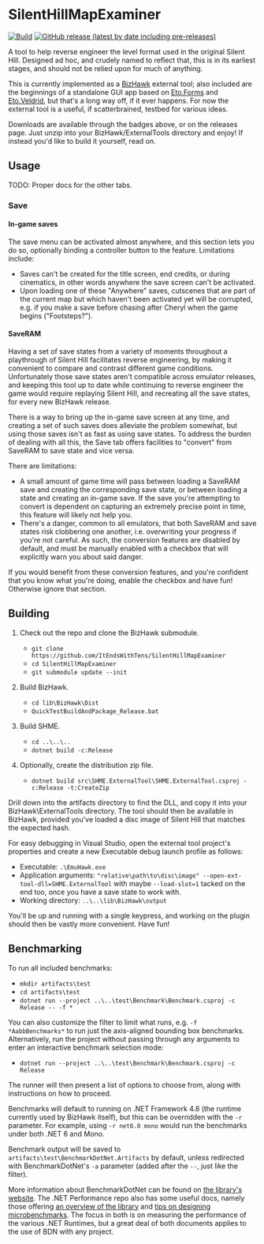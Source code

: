 
  SilentHillMapExaminer
  =====================

  [![Build](https://github.com/ItEndsWithTens/SilentHillMapExaminer/actions/workflows/build.yml/badge.svg)](https://github.com/ItEndsWithTens/SilentHillMapExaminer/actions/workflows/build.yml) [![GitHub release (latest by date including pre-releases)](https://img.shields.io/github/v/release/ItEndsWithTens/SilentHillMapExaminer?include_prereleases)](https://github.com/ItEndsWithTens/SilentHillMapExaminer/releases/tag/latest)

  A tool to help reverse engineer the level format used in the original Silent Hill. Designed ad hoc, and crudely named to reflect that, this is in its earliest stages, and should not be relied upon for much of anything.

  This is currently implemented as a [BizHawk](https://github.com/TASVideos/BizHawk) external tool; also included are the beginnings of a standalone GUI app based on [Eto.Forms](https://github.com/picoe/Eto) and [Eto.Veldrid](https://github.com/picoe/Eto.Veldrid), but that's a long way off, if it ever happens. For now the external tool is a useful, if scatterbrained, testbed for various ideas.

  Downloads are available through the badges above, or on the releases page. Just unzip into your BizHawk/ExternalTools directory and enjoy! If instead you'd like to build it yourself, read on.



  Usage
  -----

  TODO: Proper docs for the other tabs.

  ### Save

  #### In-game saves
  The save menu can be activated almost anywhere, and this section lets you do so, optionally binding a controller button to the feature. Limitations include:

   - Saves can't be created for the title screen, end credits, or during cinematics, in other words anywhere the save screen can't be activated.
   - Upon loading one of these "Anywhere" saves, cutscenes that are part of the current map but which haven't been activated yet will be corrupted, e.g. if you make a save before chasing after Cheryl when the game begins ("Footsteps?").

  #### SaveRAM
  Having a set of save states from a variety of moments throughout a playthrough of Silent Hill facilitates reverse engineering, by making it convenient to compare and contrast different game conditions. Unfortunately those save states aren't compatible across emulator releases, and keeping this tool up to date while continuing to reverse engineer the game would require replaying Silent Hill, and recreating all the save states, for every new BizHawk release.

  There is a way to bring up the in-game save screen at any time, and creating a set of such saves does alleviate the problem somewhat, but using those saves isn't as fast as using save states. To address the burden of dealing with all this, the Save tab offers facilities to "convert" from SaveRAM to save state and vice versa.

  There are limitations:
   - A small amount of game time will pass between loading a SaveRAM save and creating the corresponding save state, or between loading a state and creating an in-game save. If the save you're attempting to convert is dependent on capturing an extremely precise point in time, this feature will likely not help you.
   - There's a danger, common to all emulators, that both SaveRAM and save states risk clobbering one another, i.e. overwriting your progress if you're not careful. As such, the conversion features are disabled by default, and must be manually enabled with a checkbox that will explicitly warn you about said danger.

  If you would benefit from these conversion features, and you're confident that you know what you're doing, enable the checkbox and have fun! Otherwise ignore that section.



  Building
  --------

  1. Check out the repo and clone the BizHawk submodule.
     - `git clone https://github.com/ItEndsWithTens/SilentHillMapExaminer`
     - `cd SilentHillMapExaminer`
     - `git submodule update --init`

  2. Build BizHawk.
     - `cd lib\BizHawk\Dist`
     - `QuickTestBuildAndPackage_Release.bat`

  3. Build SHME.
     - `cd ..\..\..`
     - `dotnet build -c:Release`

  4. Optionally, create the distribution zip file.
     - `dotnet build src\SHME.ExternalTool\SHME.ExternalTool.csproj -c:Release -t:CreateZip`

  Drill down into the artifacts directory to find the DLL, and copy it into your BizHawk\ExternalTools directory. The tool should then be available in BizHawk, provided you've loaded a disc image of Silent Hill that matches the expected hash.
  
  For easy debugging in Visual Studio, open the external tool project's properties and create a new Executable debug launch profile as follows:

   - Executable: `.\EmuHawk.exe`
   - Application arguments: `"relative\path\to\disc\image" --open-ext-tool-dll=SHME.ExternalTool` with maybe `--load-slot=1` tacked on the end too, once you have a save state to work with.
   - Working directory: `..\..\lib\BizHawk\output`

  You'll be up and running with a single keypress, and working on the plugin should then be vastly more convenient. Have fun!



  Benchmarking
  ------------

  To run all included benchmarks:
   - `mkdir artifacts\test`
   - `cd artifacts\test`
   - `dotnet run --project ..\..\test\Benchmark\Benchmark.csproj -c Release -- -f *`

  You can also customize the filter to limit what runs, e.g. `-f *AabbBenchmarks*` to run just the axis-aligned bounding box benchmarks. Alternatively, run the project without passing through any arguments to enter an interactive benchmark selection mode:
   - `dotnet run --project ..\..\test\Benchmark\Benchmark.csproj -c Release`

  The runner will then present a list of options to choose from, along with instructions on how to proceed.

  Benchmarks will default to running on .NET Framework 4.8 (the runtime currently used by BizHawk itself), but this can be overridden with the `-r` parameter. For example, using `-r net6.0 mono` would run the benchmarks under both .NET 6 and Mono.

  Benchmark output will be saved to `artifacts\test\BenchmarkDotNet.Artifacts` by default, unless redirected with BenchmarkDotNet's `-a` parameter (added after the `--`, just like the filter).

  More information about BenchmarkDotNet can be found on [the library's website](https://benchmarkdotnet.org/). The .NET Performance repo also has some useful docs, namely those offering [an overview of the library](https://github.com/dotnet/performance/blob/main/docs/benchmarkdotnet.md) and [tips on designing microbenchmarks](https://github.com/dotnet/performance/blob/main/docs/microbenchmark-design-guidelines.md). The focus in both is on measuring the performance of the various .NET Runtimes, but a great deal of both documents applies to the use of BDN with any project.